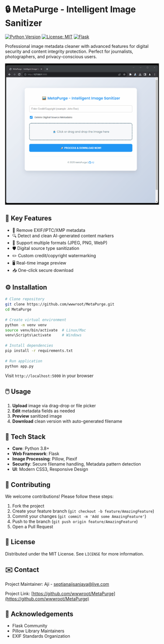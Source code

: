 # 🔒 MetaPurge - Intelligent Image Sanitizer

[![Python Version](https://img.shields.io/badge/python-3.8%2B-blue)](https://python.org)
[![License: MIT](https://img.shields.io/badge/License-MIT-yellow.svg)](https://opensource.org/licenses/MIT)
[![Flask](https://img.shields.io/badge/Flask-2.0%2B-lightgrey)](https://flask.palletsprojects.com)

Professional image metadata cleaner with advanced features for digital security and content integrity protection. Perfect for journalists, photographers, and privacy-conscious users.

![Demo Screenshot](docs/demo.gif)

## 🌟 Key Features
- 🚫 Remove EXIF/IPTC/XMP metadata
- 🔍 Detect and clean AI-generated content markers
- 📸 Support multiple formats (JPEG, PNG, WebP)
- 🛡️ Digital source type sanitization
- ✏️ Custom credit/copyright watermarking
- 🖥️ Real-time image preview
- 📥 One-click secure download

## ⚙️ Installation
```bash
# Clone repository
git clone https://github.com/wwwroot/MetaPurge.git
cd MetaPurge

# Create virtual environment
python -m venv venv
source venv/bin/activate  # Linux/Mac
venv\Scripts\activate     # Windows

# Install dependencies
pip install -r requirements.txt

# Run application
python app.py
```
Visit `http://localhost:5000` in your browser

## 🖱️ Usage
1. **Upload** image via drag-drop or file picker
2. **Edit** metadata fields as needed
3. **Preview** sanitized image
4. **Download** clean version with auto-generated filename

## 🧠 Tech Stack
- **Core**: Python 3.8+
- **Web Framework**: Flask
- **Image Processing**: Pillow, Piexif
- **Security**: Secure filename handling, Metadata pattern detection
- **UI**: Modern CSS3, Responsive Design

## 🤝 Contributing
We welcome contributions! Please follow these steps:
1. Fork the project
2. Create your feature branch (`git checkout -b feature/AmazingFeature`)
3. Commit your changes (`git commit -m 'Add some AmazingFeature'`)
4. Push to the branch (`git push origin feature/AmazingFeature`)
5. Open a Pull Request

## 📜 License
Distributed under the MIT License. See `LICENSE` for more information.

## ✉️ Contact
Project Maintainer: Aji - septianajisanjaya@live.com

Project Link: [https://github.com/wwwroot/MetaPurge](https://github.com/wwwroot/MetaPurge)

## 🙏 Acknowledgements
- Flask Community
- Pillow Library Maintainers
- EXIF Standards Organization
